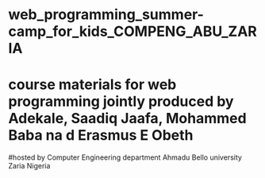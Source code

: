 # web_programming_summer-camp_for_kids_COMPENG_ABU_ZARIA
# course materials for web programming jointly produced by Adekale, Saadiq Jaafa, Mohammed Baba na d Erasmus E Obeth
#hosted by Computer Engineering department Ahmadu Bello university Zaria Nigeria
